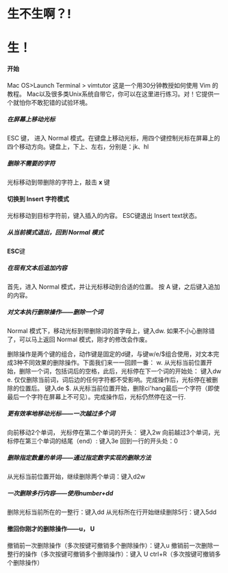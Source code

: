 # 生不生啊？!

# 生！

#### 开始
 Mac OS>Launch Terminal > vimtutor
这是一个用30分钟教授如何使用 Vim 的教程。 Mac以及很多类Unix系统自带它，你可以在这里进行练习。对！它提供一个就怕你不敢犯错的试验环境。

##### 在屏幕上移动光标

ESC 键， 进入 Normal 模式。在键盘上移动光标，用四个键控制光标在屏幕上的四个移动方向。键盘上，下上、左右，分别是：jk、hl 

##### 删除不需要的字符
光标移动到带删除的字符上，敲击 **x** 键

#### 切换到 Insert 字符模式
光标移动到目标字符前，键入插入的内容。
ESC键退出 Insert text状态。

##### 从当前模式退出，回到 Normal 模式
**ESC**键

##### 在现有文本后追加内容
首先，进入 Normal 模式，并让光标移动到合适的位置。
按 A 键，之后键入追加的内容。

##### 对文本执行删除操作——删除一个词

Normal 模式下，移动光标到带删除词的首字母上，键入dw.
如果不小心删除错了，可以马上返回 Normal 模式，刚才的修改会作废。


删除操作是两个键的组合，动作键是固定的d键，与键w/e/$组合使用，对文本完成3种不同效果的删除操作。下面我们来一一回顾一番：
w. 从光标当前位置开始，删除一个词，包括词后的空格，此后，光标停在下一个词的开始处： 键入dw
e. 仅仅删除当前词，词后边的任何字符都不受影响。完成操作后，光标停在被删除的位置后。
键入de
$. 从光标当前位置开始，删除ci'hang最后一个字符（即使最后一个字符在屏幕上不可见）。完成操作后，光标仍然停在这一行.

##### 更有效率地移动光标——一次越过多个词
向前移动2个单词， 光标停在第二个单词的开头： 键入2w
向前越过3个单词，光标停在第三个单词的结尾（end）: 键入3e
回到一行的开头处：0

##### 删除指定数量的单词——通过指定数字实现的删除方法
从光标当前位置开始，继续删除两个单词：键入d2w

#####  一次删除多行内容——使用number+dd
删除光标当前所在的一整行：键入dd
从光标所在行开始继续删除5行：键入5dd

#### 撤回你刚才的删除操作——u， U
撤销前一次删除操作（多次按键可撤销多个删除操作）：键入u
撤销前一次删除一整行的操作（多次按键可撤销多个删除操作）：键入 U
ctrl+R（多次按键可撤销多个删除操作）







<!--stackedit_data:
eyJoaXN0b3J5IjpbNDUzMDc4NDk3LC0xODkwMDQ2MDQ5LDEwNz
gyOTY4MzcsLTE1ODQ5MDg1MzAsMTY3MzExNjQ1OCwxNzUxODQy
NTU2LDUwOTkyMDE3NCwtMjA5OTMzMTg5NCwtMTMwNTAzMjQ3Ny
w2NjEwODU0NCw5MDAzNDA5OTAsLTE1NTM1MTIwNSwtMTMzMzM1
OTAwNCwxNzY2MDQ4MjYwLDc5Mjg1NTg3OSwxOTg1MzI5OTAyXX
0=
-->